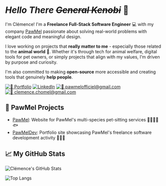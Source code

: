 <!---
chomelc/chomelc is a ✨ special ✨ repository because its `README.md` (this file) appears on your GitHub profile.
You can click the Preview link to take a look at your changes.
--->

# *Hello There ~~General Kenobi~~* :vulcan_salute:

I'm Clémence! I'm a **Freelance Full-Stack Software Engineer** :computer: with my company [PawMel](https://github.com/PawMelOfficiel) passionate about solving real-world problems with elegant code and meaningful design.

I love working on projects that **really matter to me** - especially those related to the **animal world** 🐾. Whether it's through tech for animal welfare, digital tools for pet owners, or simply projects that align with my values, I’m driven by purpose and curiosity.

I'm also committed to making **open-source** more accessible and creating tools that genuinely **help people**.

<!-- Badges -->
[![🔗 Portfolio](https://img.shields.io/badge/Portofolio-2E6E49?logo=github&logoColor=white)](https://dev.pawmel.com)
[![LinkedIn](https://custom-icon-badges.demolab.com/badge/LinkedIn-0A66C2?logo=linkedin-white&logoColor=fff)](https://www.linkedin.com/in/clemencechomel/)
[![📧 pawmelofficiel@gmail.com](https://img.shields.io/badge/-pawmelofficiel-c14438?style=flat&logo=gmail&logoColor=white)](mailto:pawmelofficiel@gmail.com)
[![📧 clemence.chomel@gmail.com](https://img.shields.io/badge/-clemence.chomel-c14438?style=flat&logo=gmail&logoColor=white)](mailto:clemence.chomel@gmail.com)

<!-- GitHub Stats -->
## 🐾 PawMel Projects

- [PawMel](https://github.com/PawMelOfficiel/pawmel.com): Website for PawMel's multi-species pet-sitting services 🐶🐱🐭🦜🐟
- [PawMelDev](https://github.com/PawMelOfficiel/dev.pawmel.com): Portfolio site showcasing PawMel's freelance software development activity 👩🏻‍💻

<!-- GitHub Stats -->
## 📈 My GitHub Stats

![Clémence's GitHub Stats](https://github-readme-stats.vercel.app/api?username=chomelc&show_icons=true&count_private=true&hide_rank=true&hide=stars&theme=gruvbox)

![Top Langs](https://github-readme-stats.vercel.app/api/top-langs/?username=chomelc&layout=compact&theme=gruvbox)